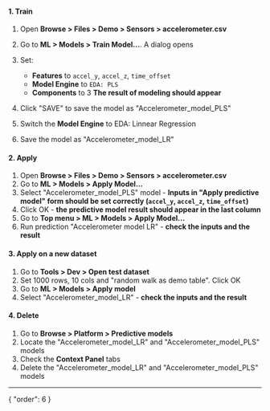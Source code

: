 #### 1. Train

1. Open **Browse > Files > Demo > Sensors > accelerometer.csv**
2. Go to **ML > Models > Train Model...**. A dialog opens 
1. Set:

   * **Features** to `accel_y`, `accel_z`, `time_offset`
   * **Model Engine** to `EDA: PLS`
   * **Components** to 3
**The result of modeling should appear**
3. Click "SAVE" to save the model as "Accelerometer_model_PLS"
5. Switch the **Model Engine** to EDA: Linnear Regression
6. Save the model as "Accelerometer_model_LR"

#### 2. Apply

1. Open **Browse > Files > Demo > Sensors > accelerometer.csv**
11. Go to  **ML > Models > Apply Model...** 
1. Select "Accelerometer_model_PLS" model - **Inputs in "Apply predictive model" form should be set correctly (`accel_y`, `accel_z`, `time_offset`)**
1. Click OK - **the predictive model result should appear in the last column**
12. Go to  **Top menu > ML > Models > Apply Model...** 
1.  Run prediction "Accelerometer model LR" - **check the inputs and the result**

#### 3. Apply on a new dataset

1. Go to **Tools > Dev > Open test dataset**
1. Set 1000 rows, 10 cols and "random walk as demo table". Click OK
14. Go to **ML > Models > Apply model**
1. Select "Accelerometer_model_LR" - **check the inputs and the result**

#### 4. Delete 

1. Go to **Browse > Platform > Predictive models**
5. Locate the "Accelerometer_model_LR" and "Accelerometer_model_PLS" models
3. Check the **Context Panel** tabs 
2. Delete the "Accelerometer_model_LR" and "Accelerometer_model_PLS" models

---
{
  "order": 6
}